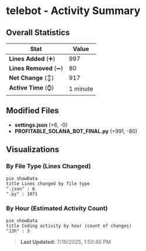 # telebot - Activity Summary 

## Overall Statistics

| Stat                   | Value                                                             |
| ---------------------- | ----------------------------------------------------------------- |
| **Lines Added** (➕)   | 997                                          |
| **Lines Removed** (➖) | 80                                        |
| **Net Change** (↕)    | 917                |
| **Active Time** (⌚)   | 1 minute |


## Modified Files
- **settings.json** (+6, -0)
- **PROFITABLE_SOLANA_BOT_FINAL.py** (+991, -80)

## Visualizations

### By File Type (Lines Changed)

```mermaid
pie showData
title Lines changed by file type
".json" : 6
".py" : 1071
```

### By Hour (Estimated Activity Count)

```mermaid
pie showData
title Coding activity by hour (count of changes)
"13h" : 3
```


> **Last Updated:** 7/16/2025, 1:50:45 PM